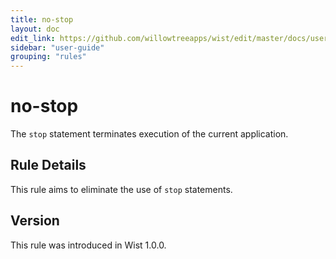 ```yaml
---
title: no-stop
layout: doc
edit_link: https://github.com/willowtreeapps/wist/edit/master/docs/user-guide/rules/no-stop.md
sidebar: "user-guide"
grouping: "rules"
---
```


# no-stop
The `stop` statement terminates execution of the current application.

## Rule Details
This rule aims to eliminate the use of `stop` statements.

## Version
This rule was introduced in Wist 1.0.0.